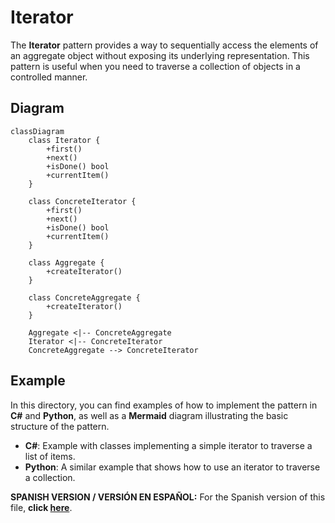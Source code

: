 
# Iterator

The **Iterator** pattern provides a way to sequentially access the elements of an aggregate object without exposing its underlying representation. This pattern is useful when you need to traverse a collection of objects in a controlled manner.

## Diagram

```mermaid
classDiagram
    class Iterator {
        +first()
        +next()
        +isDone() bool
        +currentItem()
    }

    class ConcreteIterator {
        +first()
        +next()
        +isDone() bool
        +currentItem()
    }

    class Aggregate {
        +createIterator()
    }

    class ConcreteAggregate {
        +createIterator()
    }

    Aggregate <|-- ConcreteAggregate
    Iterator <|-- ConcreteIterator
    ConcreteAggregate --> ConcreteIterator
```

## Example

In this directory, you can find examples of how to implement the pattern in **C#** and **Python**, as well as a **Mermaid** diagram illustrating the basic structure of the pattern.

- **C#**: Example with classes implementing a simple iterator to traverse a list of items.
- **Python**: A similar example that shows how to use an iterator to traverse a collection.

**SPANISH VERSION / VERSIÓN EN ESPAÑOL:** For the Spanish version of this file, **click [here](README_ES.md)**.
